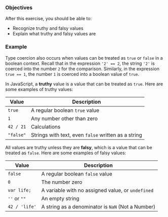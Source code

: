 <!--{ ids:[142], language:'JavaScript', type:'workshop', order: 16, name:'Truthy and Falsy', description:'Truthy and falsy is like true and false, but less strict' }-->

### Objectives

After this exercise, you should be able to:

- Recognize truthy and falsy values
- Explain what truthy and falsy values are

### Example

Type coercion also occurs when values can be treated as `true` or `false` in a boolean context. Recall that in the expression `'2' == 2`, the string `'2'` is coerced into the number `2` for the comparison. Similarly, in the expression `true == 1`, the number `1` is coerced into a boolean value of `true`.

In JavaScript, a __truthy__ value is a value that can be treated as `true`. Here are some examples of truthy values:

| Value     | Description                                         |
| --------- | --------------------------------------------------- |
| `true`    | A regular boolean `true` value                      |
| `1`       | Any number other than zero                          |
| `42 / 21` | Calculations                                        |
| `"false"` | Strings with text, even `false` written as a string |

All values are truthy unless they are __falsy__, which is a value that can be treated as `false`. Here are some examples of falsy values:

| Value         | Description                                       |
| ------------- | ------------------------------------------------- |
| `false`       | A regular boolean `false` value                   |
| `0`           | The number zero                                   |
| `var life;`   | A variable with no assigned value, or `undefined` |
| `''` or `""`  | An empty string                                   |
| `42 / 'life'` | A string as a denominator is `NaN` (Not a Number) |
